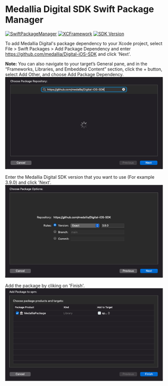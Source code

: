 # Medallia Digital SDK Swift Package Manager

[![SwiftPackageManager](https://img.shields.io/badge/SDK-Online_Documentation-brightgreen.svg)](https://docs.medallia.com/digital/docs-v2/mobile-sdk-docs/index.html#pages/developers-portal/ios-sdk/integration-guide/setup/ios-setup.html)
[![XCFramework](https://img.shields.io/badge/iOS-XCFramework-informational.svg)](https://docs.medallia.com/digital/docs-v2/mobile-sdk-docs/index.html#xcframework-integration)
[![SDK Version](https://img.shields.io/badge/SDK_Version-3.9.0_and_above-yellow.svg)](https://docs.medallia.com/digital/docs-v2/mobile-sdk-docs/index.html#pages/developers-portal/ios-sdk/release-notes/ios-release-notes.html)

To add Medallia Digital's package dependency to your Xcode project, select File > Swift Packages > Add Package Dependency and enter https://github.com/medallia/Digital-iOS-SDK and click 'Next'.

**Note:** You can also navigate to your target’s General pane, and in the “Frameworks, Libraries, and Embedded Content” section, click the + button, select Add Other, and choose Add Package Dependency.
![choose-package-repository](./Images/choose_package_repository.png)

Enter the Medallia Digital SDK version that you want to use (For example 3.9.0) and click 'Next'.
![choose-package-options](./Images/choose_package_options.png)

Add the package by cliking on 'Finish'.
![add-package](./Images/add_package.png)
